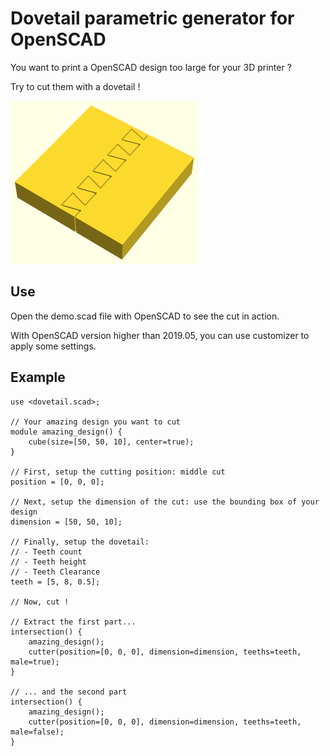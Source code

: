 # Dovetail parametric generator for OpenSCAD

You want to print a OpenSCAD design too large for your 3D printer ?

Try to cut them with a dovetail !

![Dovetail](https://github.com/hugokernel/OpenSCAD_Dovetail/blob/master/example.png?raw=true)

## Use

Open the demo.scad file with OpenSCAD to see the cut in action.

With OpenSCAD version higher than 2019.05, you can use customizer to apply some settings.

## Example

```OpenSCAD
use <dovetail.scad>;

// Your amazing design you want to cut
module amazing_design() {
    cube(size=[50, 50, 10], center=true);
}

// First, setup the cutting position: middle cut
position = [0, 0, 0];

// Next, setup the dimension of the cut: use the bounding box of your design
dimension = [50, 50, 10];

// Finally, setup the dovetail:
// - Teeth count
// - Teeth height
// - Teeth Clearance
teeth = [5, 8, 0.5];

// Now, cut !

// Extract the first part...
intersection() {
    amazing_design();
    cutter(position=[0, 0, 0], dimension=dimension, teeths=teeth, male=true);
}

// ... and the second part
intersection() {
    amazing_design();
    cutter(position=[0, 0, 0], dimension=dimension, teeths=teeth, male=false);
}
```
